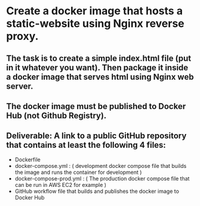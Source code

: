 # Create a docker image that hosts a static-website using Nginx reverse proxy.

## The task is to create a simple index.html file (put in it whatever you want). Then package it inside a docker image that serves html using Nginx web server.

## The docker image must be published to Docker Hub (not Github Registry).

## Deliverable: A link to a public GitHub repository that contains at least the following 4 files:
* Dockerfile
* docker-compose.yml : ( development docker compose file that builds the image and runs the container for development )
* docker-compose-prod.yml : ( The production docker compose file that can be run in AWS EC2 for example )
* GitHub workflow file that builds and publishes the docker image to Docker Hub
